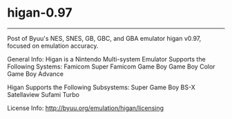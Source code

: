 # higan-0.97
----
Post of Byuu's NES, SNES, GB, GBC, and GBA emulator higan v0.97,
focused on emulation accuracy.

General Info:
Higan is a Nintendo Multi-system Emulator Supports the Following Systems:
 Famicom
 Super Famicom
 Game Boy
 Game Boy Color
 Game Boy Advance

Higan Supports the Following Subsystems:
 Super Game Boy
 BS-X Satellaview
 Sufami Turbo

License Info:
http://byuu.org/emulation/higan/licensing
